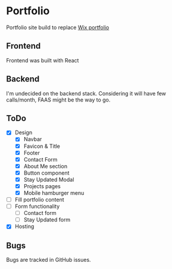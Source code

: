 # Portfolio

Portfolio site build to replace [Wix portfolio](https://arcasoy1.wixsite.com/portfolio)

## Frontend

Frontend was built with React

## Backend

I'm undecided on the backend stack. Considering it will have few calls/month, FAAS might be the way to go.

## ToDo

- [x] Design
  - [x] Navbar
  - [x] Favicon & Title
  - [x] Footer
  - [x] Contact Form
  - [x] About Me section
  - [x] Button component
  - [x] Stay Updated Modal
  - [x] Projects pages
  - [x] Mobile hamburger menu
- [ ] Fill portfolio content
- [ ] Form functionality
  - [ ] Contact form
  - [ ] Stay Updated form
- [x] Hosting

## Bugs

Bugs are tracked in GitHub issues.

